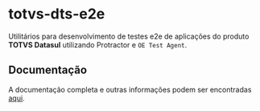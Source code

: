 # totvs-dts-e2e
Utilitários para desenvolvimento de testes e2e de aplicações do produto **TOTVS Datasul** utilizando Protractor e ```OE Test Agent```.

## Documentação
A documentação completa e outras informações podem ser encontradas [aqui](https://github.com/rubinhos/totvs-dts-e2e/wiki).
